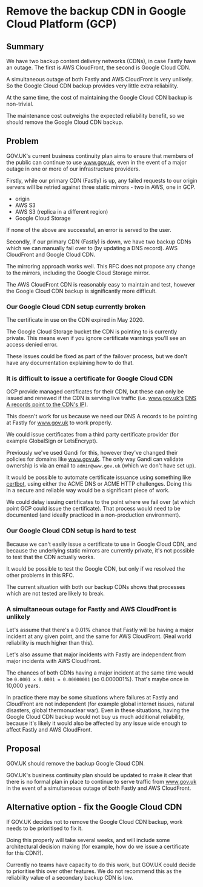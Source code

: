 # Remove the backup CDN in Google Cloud Platform (GCP)

## Summary

We have two backup content delivery networks (CDNs), in case Fastly have an outage.
The first is AWS CloudFront, the second is Google Cloud CDN.

A simultaneous outage of both Fastly and AWS CloudFront is very unlikely. So
the Google Cloud CDN backup provides very little extra reliability.

At the same time, the cost of maintaining the Google Cloud CDN backup is
non-trivial.

The maintenance cost outweighs the expected reliability benefit, so we should
remove the Google Cloud CDN backup.

## Problem

GOV.UK's current business continuity plan aims to ensure that members of the
public can continue to use www.gov.uk, even in the event of a major outage in
one or more of our infrastructure providers.

Firstly, while our primary CDN (Fastly) is up, any failed requests to our origin servers
will be retried against three static mirrors - two in AWS, one in GCP.

* origin
* AWS S3
* AWS S3 (replica in a different region)
* Google Cloud Storage

If none of the above are successful, an error is served to the user.

Secondly, if our primary CDN (Fastly) is down, we have two backup CDNs which we
can manually fail over to (by updating a DNS record). AWS CloudFront and Google
Cloud CDN.

The mirroring approach works well. This RFC does not propose any change to the
mirrors, including the Google Cloud Storage mirror.

The AWS CloudFront CDN is reasonably easy to maintain and test, however the
Google Cloud CDN backup is significantly more difficult.

### Our Google Cloud CDN setup currently broken

The certificate in use on the CDN expired in May 2020.

The Google Cloud Storage bucket the CDN is pointing to is currently private.
This means even if you ignore certificate warnings you'll see an access
denied error.

These issues could be fixed as part of the failover process, but we don't
have any documentation explaining how to do that.

### It is difficult to issue a certificate for Google Cloud CDN

GCP provide managed certificates for their CDN, but these can only be issued
and renewed if the CDN is serving live traffic (i.e. www.gov.uk's [DNS A
records point to the CDN's IP](https://cloud.google.com/load-balancing/docs/ssl-certificates/google-managed-certs#update-dns)).

This doesn't work for us because we need our DNS A records to be pointing at
Fastly for www.gov.uk to work properly.

We could issue certificates from a third party certificate provider (for
example GlobalSign or LetsEncrypt).

Previously we've used Gandi for this, however they've changed their policies
for domains like www.gov.uk. The only way Gandi can validate ownership is via
an email to `admin@www.gov.uk` (which we don't have set up).

It would be possible to automate certificate issuance using something like
[certbot](https://certbot.eff.org/), using either the ACME DNS or ACME HTTP
challenges. Doing this in a secure and reliable way would be a significant
piece of work.

We could delay issuing certificates to the point where we fail over (at which
point GCP could issue the certificate). That process would need to be
documented (and ideally practiced in a non-production environment).

### Our Google Cloud CDN setup is hard to test

Because we can't easily issue a certificate to use in Google Cloud CDN, and
because the underlying static mirrors are currently private, it's not possible
to test that the CDN actually works.

It would be possible to test the Google CDN, but only if we resolved the
other problems in this RFC.

The current situation with both our backup CDNs shows that processes which
are not tested are likely to break.

### A simultaneous outage for Fastly and AWS CloudFront is unlikely

Let's assume that there's a 0.01% chance that Fastly will be having a major
incident at any given point, and the same for AWS CloudFront. (Real world
reliability is much higher than this).

Let's also assume that major incidents with Fastly are independent from major
incidents with AWS CloudFront.

The chances of both CDNs having a major incident at the same time would be
`0.0001 × 0.0001 = 0.00000001` (so 0.000001%). That's maybe once in 10,000
years.

In practice there may be some situations where failures at Fastly and
CloudFront are not independent (for example global internet issues, natural
disasters, global thermonuclear war). Even in these situations, having the
Google Cloud CDN backup would not buy us much additional reliability, because
it's likely it would also be affected by any issue wide enough to affect
Fastly and AWS CloudFront.

## Proposal

GOV.UK should remove the backup Google Cloud CDN.

GOV.UK's business continuity plan should be updated to make it clear that there
is no formal plan in place to continue to serve traffic from www.gov.uk in the
event of a simultaneous outage of both Fastly and AWS CloudFront.

## Alternative option - fix the Google Cloud CDN

If GOV.UK decides not to remove the Google Cloud CDN backup, work needs to be
prioritised to fix it.

Doing this properly will take several weeks, and will include some
architectural decision making (for example, how do we issue a certificate for
this CDN?).

Currently no teams have capacity to do this work, but GOV.UK could decide to
prioritise this over other features. We do not recommend this as the
reliability value of a secondary backup CDN is low.
